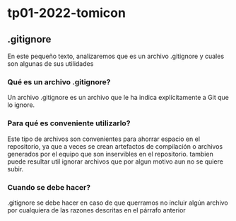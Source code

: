 # tp01-2022-tomicon
## .gitignore
En este pequeño texto, analizaremos que es un archivo .gitignore y cuales son algunas de sus utilidades
### Qué es un archivo .gitignore?
Un archivo .gitignore es un archivo que le ha indica explícitamente a Git que lo ignore.
### Para qué es conveniente utilizarlo?
Este tipo de archivos son convenientes para ahorrar espacio en el repositorio, ya que a veces se crean artefactos de compilación o archivos generados por el equipo que son inservibles en el repositorio. tambien puede resultar util ignorar archivos que por algun motivo aun no se quiere subir.
### Cuando se debe hacer?
.gitignore se debe hacer en caso de que querramos no incluir algún archivo por cualquiera de las razones descritas en el párrafo anterior

